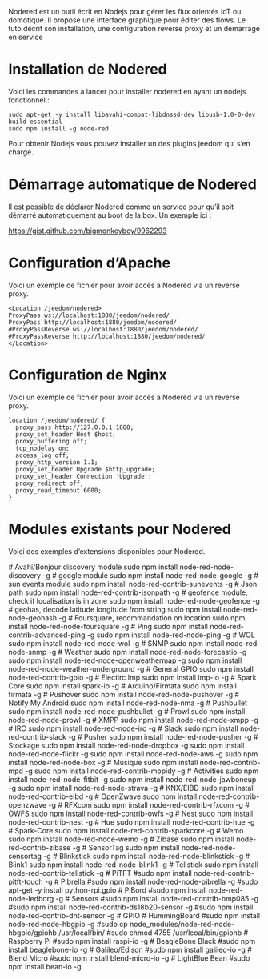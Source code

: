 Nodered est un outil écrit en Nodejs pour gérer les flux orientés IoT ou domotique. Il propose une interface graphique pour éditer des flows. Le tuto décrit son installation, une configuration reverse proxy et un démarrage en service

Installation de Nodered
=======================

Voici les commandes à lancer pour installer nodered en ayant un nodejs fonctionnel :

    sudo apt-get -y install libavahi-compat-libdnssd-dev libusb-1.0-0-dev build-essential
    sudo npm install -g node-red

Pour obtenir Nodejs vous pouvez installer un des plugins jeedom qui s’en charge.

Démarrage automatique de Nodered
================================

Il est possible de déclarer Nodered comme un service pour qu’il soit démarré automatiquement au boot de la box. Un exemple ici :

<https://gist.github.com/bigmonkeyboy/9962293>

Configuration d’Apache
======================

Voici un exemple de fichier pour avoir accès à Nodered via un reverse proxy.

    <Location /jeedom/nodered>
    ProxyPass ws://localhost:1880/jeedom/nodered/
    ProxyPass http://localhost:1880/jeedom/nodered/
    #ProxyPassReverse ws://localhost:1880/jeedom/nodered/
    #ProxyPassReverse http://localhost:1880/jeedom/nodered/
    </Location>

Configuration de Nginx
======================

Voici un exemple de fichier pour avoir accès à Nodered via un reverse proxy.

    location /jeedom/nodered/ {
      proxy_pass http://127.0.0.1:1880;
      proxy_set_header Host $host;
      proxy_buffering off;
      tcp_nodelay on;
      access_log off;
      proxy_http_version 1.1;
      proxy_set_header Upgrade $http_upgrade;
      proxy_set_header Connection 'Upgrade';
      proxy_redirect off;
      proxy_read_timeout 6000;
    }

Modules existants pour Nodered
==============================

Voici des exemples d’extensions disponibles pour Nodered.

\# Avahi/Bonjour discovery module sudo npm install node-red-node-discovery -g \# google module sudo npm install node-red-node-google -g \# sun events module sudo npm install node-red-contrib-sunevents -g \# Json path sudo npm install node-red-contrib-jsonpath -g \# geofence module, check if localisation is in zone sudo npm install node-red-node-geofence -g \# geohas, decode latitude longitude from string sudo npm install node-red-node-geohash -g \# Foursquare, recommandation on location sudo npm install node-red-node-foursquare -g \# Ping sudo npm install node-red-contrib-advanced-ping -g sudo npm install node-red-node-ping -g \# WOL sudo npm install node-red-node-wol -g \# SNMP sudo npm install node-red-node-snmp -g \# Weather sudo npm install node-red-node-forecastio -g sudo npm install node-red-node-openweathermap -g sudo npm install node-red-node-weather-underground -g \# General GPIO sudo npm install node-red-contrib-gpio -g \# Electirc Imp sudo npm install imp-io -g \# Spark Core sudo npm install spark-io -g \# Arduino/Firmata sudo npm install firmata -g \# Pushover sudo npm install node-red-node-pushover -g \# Notify My Android sudo npm install node-red-node-nma -g \# Pushbullet sudo npm install node-red-node-pushbullet -g \# Prowl sudo npm install node-red-node-prowl -g \# XMPP sudo npm install node-red-node-xmpp -g \# IRC sudo npm install node-red-node-irc -g \# Slack sudo npm install node-red-contrib-slack -g \# Pusher sudo npm install node-red-node-pusher -g \# Stockage sudo npm install node-red-node-dropbox -g sudo npm install node-red-node-flickr -g sudo npm install node-red-node-aws -g sudo npm install node-red-node-box -g \# Musique sudo npm install node-red-contrib-mpd -g sudo npm install node-red-contrib-mopidy -g \# Activities sudo npm install node-red-node-fitbit -g sudo npm install node-red-node-jawboneup -g sudo npm install node-red-node-strava -g \# KNX/EIBD sudo npm install node-red-contrib-eibd -g \# OpenZwave sudo npm install node-red-contrib-openzwave -g \# RFXcom sudo npm install node-red-contrib-rfxcom -g \# OWFS sudo npm install node-red-contrib-owfs -g \# Nest sudo npm install node-red-contrib-nest -g \# Hue sudo npm install node-red-contrib-hue -g \# Spark-Core sudo npm install node-red-contrib-sparkcore -g \# Wemo sudo npm install node-red-node-wemo -g \# Zibase sudo npm install node-red-contrib-zibase -g \# SensorTag sudo npm install node-red-node-sensortag -g \# Blinkstick sudo npm install node-red-node-blinkstick -g \# Blink1 sudo npm install node-red-node-blink1 -g \# Tellstick sudo npm install node-red-contrib-tellstick -g \# PiTFT \#sudo npm install node-red-contrib-pitft-touch -g \# Pibrella \#sudo npm install node-red-node-pibrella -g \#sudo apt-get -y install python-rpi.gpio \# PiBord \#sudo npm install node-red-node-ledborg -g \# Sensors \#sudo npm install node-red-contrib-bmp085 -g \#sudo npm install node-red-contrib-ds18b20-sensor -g \#sudo npm install node-red-contrib-dht-sensor -g \# GPIO \# HummingBoard \#sudo npm install node-red-node-hbgpio -g \#sudo cp node\_modules/node-red-node-hbgpio/gpiohb /usr/local/bin/ \#sudo chmod 4755 /usr/lcoal/bin/gpiohb \# Raspberry Pi \#sudo npm install raspi-io -g \# BeagleBone Black \#sudo npm install beaglebone-io -g \# Galileo/Edison \#sudo npm install galileo-io -g \# Blend Micro \#sudo npm install blend-micro-io -g \# LightBlue Bean \#sudo npm install bean-io -g

